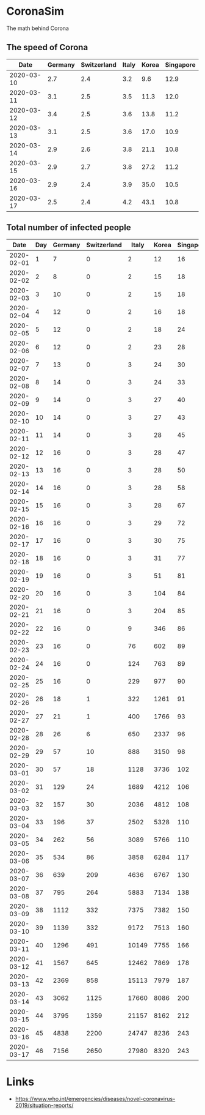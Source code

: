 # CoronaSim
The math behind Corona


## The speed of Corona

Date|Germany|Switzerland|Italy|Korea|Singapore
----|-------|-----------|-----|-----|---------
2020-03-10|2.7|2.4|3.2|9.6|12.9
2020-03-11|3.1|2.5|3.5|11.3|12.0
2020-03-12|3.4|2.5|3.6|13.8|11.2
2020-03-13|3.1|2.5|3.6|17.0|10.9
2020-03-14|2.9|2.6|3.8|21.1|10.8
2020-03-15|2.9|2.7|3.8|27.2|11.2
2020-03-16|2.9|2.4|3.9|35.0|10.5
2020-03-17|2.5|2.4|4.2|43.1|10.8

## Total number of infected people

Date|Day|Germany|Switzerland|Italy|Korea|Singapore
----|---|-------|-----------|-----|-----|---------
2020-02-01|1|7|0|2|12|16
2020-02-02|2|8|0|2|15|18
2020-02-03|3|10|0|2|15|18
2020-02-04|4|12|0|2|16|18
2020-02-05|5|12|0|2|18|24
2020-02-06|6|12|0|2|23|28
2020-02-07|7|13|0|3|24|30
2020-02-08|8|14|0|3|24|33
2020-02-09|9|14|0|3|27|40
2020-02-10|10|14|0|3|27|43
2020-02-11|11|14|0|3|28|45
2020-02-12|12|16|0|3|28|47
2020-02-13|13|16|0|3|28|50
2020-02-14|14|16|0|3|28|58
2020-02-15|15|16|0|3|28|67
2020-02-16|16|16|0|3|29|72
2020-02-17|17|16|0|3|30|75
2020-02-18|18|16|0|3|31|77
2020-02-19|19|16|0|3|51|81
2020-02-20|20|16|0|3|104|84
2020-02-21|21|16|0|3|204|85
2020-02-22|22|16|0|9|346|86
2020-02-23|23|16|0|76|602|89
2020-02-24|24|16|0|124|763|89
2020-02-25|25|16|0|229|977|90
2020-02-26|26|18|1|322|1261|91
2020-02-27|27|21|1|400|1766|93
2020-02-28|28|26|6|650|2337|96
2020-02-29|29|57|10|888|3150|98
2020-03-01|30|57|18|1128|3736|102
2020-03-02|31|129|24|1689|4212|106
2020-03-03|32|157|30|2036|4812|108
2020-03-04|33|196|37|2502|5328|110
2020-03-05|34|262|56|3089|5766|110
2020-03-06|35|534|86|3858|6284|117
2020-03-07|36|639|209|4636|6767|130
2020-03-08|37|795|264|5883|7134|138
2020-03-09|38|1112|332|7375|7382|150
2020-03-10|39|1139|332|9172|7513|160
2020-03-11|40|1296|491|10149|7755|166
2020-03-12|41|1567|645|12462|7869|178
2020-03-13|42|2369|858|15113|7979|187
2020-03-14|43|3062|1125|17660|8086|200
2020-03-15|44|3795|1359|21157|8162|212
2020-03-16|45|4838|2200|24747|8236|243
2020-03-17|46|7156|2650|27980|8320|243


# Links

- https://www.who.int/emergencies/diseases/novel-coronavirus-2019/situation-reports/
